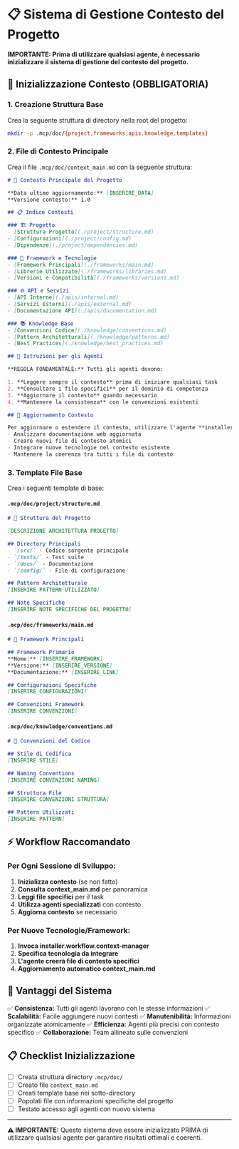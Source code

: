 # 📋 Sistema di Gestione Contesto del Progetto

**IMPORTANTE: Prima di utilizzare qualsiasi agente, è necessario inizializzare il sistema di gestione del contesto del progetto.**

## 🚀 Inizializzazione Contesto (OBBLIGATORIA)

### 1. **Creazione Struttura Base**

Crea la seguente struttura di directory nella root del progetto:

```bash
mkdir -p .mcp/doc/{project,frameworks,apis,knowledge,templates}
```

### 2. **File di Contesto Principale**

Crea il file `.mcp/doc/context_main.md` con la seguente struttura:

```markdown
# 🎯 Contesto Principale del Progetto

**Data ultimo aggiornamento:** [INSERIRE_DATA]
**Versione contesto:** 1.0

## 📋 Indice Contesti

### 🏗️ Progetto
- [Struttura Progetto](./project/structure.md)
- [Configurazioni](./project/config.md)
- [Dipendenze](./project/dependencies.md)

### 🔧 Framework e Tecnologie
- [Framework Principali](./frameworks/main.md)
- [Librerie Utilizzate](./frameworks/libraries.md)
- [Versioni e Compatibilità](./frameworks/versions.md)

### 🌐 API e Servizi
- [API Interne](./apis/internal.md)
- [Servizi Esterni](./apis/external.md)
- [Documentazione API](./apis/documentation.md)

### 📚 Knowledge Base
- [Convenzioni Codice](./knowledge/conventions.md)
- [Pattern Architetturali](./knowledge/patterns.md)
- [Best Practices](./knowledge/best_practices.md)

## 🎯 Istruzioni per gli Agenti

**REGOLA FONDAMENTALE:** Tutti gli agenti devono:

1. **Leggere sempre il contesto** prima di iniziare qualsiasi task
2. **Consultare i file specifici** per il dominio di competenza
3. **Aggiornare il contesto** quando necessario
4. **Mantenere la consistenza** con le convenzioni esistenti

## 🔄 Aggiornamento Contesto

Per aggiornare o estendere il contesto, utilizzare l'agente **installer.workflow.context-manager** che può:
- Analizzare documentazione web aggiornata
- Creare nuovi file di contesto atomici
- Integrare nuove tecnologie nel contesto esistente
- Mantenere la coerenza tra tutti i file di contesto
```

### 3. **Template File Base**

Crea i seguenti template di base:

#### `.mcp/doc/project/structure.md`
```markdown
# 📁 Struttura del Progetto

[DESCRIZIONE ARCHITETTURA PROGETTO]

## Directory Principali
- `/src/` - Codice sorgente principale
- `/tests/` - Test suite
- `/docs/` - Documentazione
- `/config/` - File di configurazione

## Pattern Architetturale
[INSERIRE PATTERN UTILIZZATO]

## Note Specifiche
[INSERIRE NOTE SPECIFICHE DEL PROGETTO]
```

#### `.mcp/doc/frameworks/main.md`
```markdown
# 🔧 Framework Principali

## Framework Primario
**Nome:** [INSERIRE_FRAMEWORK]
**Versione:** [INSERIRE_VERSIONE]
**Documentazione:** [INSERIRE_LINK]

## Configurazioni Specifiche
[INSERIRE CONFIGURAZIONI]

## Convenzioni Framework
[INSERIRE CONVENZIONI]
```

#### `.mcp/doc/knowledge/conventions.md`
```markdown
# 📝 Convenzioni del Codice

## Stile di Codifica
[INSERIRE STILE]

## Naming Conventions
[INSERIRE CONVENZIONI NAMING]

## Struttura File
[INSERIRE CONVENZIONI STRUTTURA]

## Pattern Utilizzati
[INSERIRE PATTERN]
```

## ⚡ Workflow Raccomandato

### Per Ogni Sessione di Sviluppo:

1. **Inizializza contesto** (se non fatto)
2. **Consulta context_main.md** per panoramica
3. **Leggi file specifici** per il task
4. **Utilizza agenti specializzati** con contesto
5. **Aggiorna contesto** se necessario

### Per Nuove Tecnologie/Framework:

1. **Invoca installer.workflow.context-manager**
2. **Specifica tecnologia da integrare**
3. **L'agente creerà file di contesto specifici**
4. **Aggiornamento automatico context_main.md**

## 🎯 Vantaggi del Sistema

✅ **Consistenza:** Tutti gli agenti lavorano con le stesse informazioni
✅ **Scalabilità:** Facile aggiungere nuovi contesti
✅ **Manutenibilità:** Informazioni organizzate atomicamente
✅ **Efficienza:** Agenti più precisi con contesto specifico
✅ **Collaborazione:** Team allineato sulle convenzioni

## 📋 Checklist Inizializzazione

- [ ] Creata struttura directory `.mcp/doc/`
- [ ] Creato file `context_main.md`
- [ ] Creati template base nei sotto-directory
- [ ] Popolati file con informazioni specifiche del progetto
- [ ] Testato accesso agli agenti con nuovo sistema

---

**⚠️ IMPORTANTE:** Questo sistema deve essere inizializzato PRIMA di utilizzare qualsiasi agente per garantire risultati ottimali e coerenti.